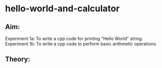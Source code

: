 # hello-world-and-calculator

## Aim:
Experiment 1a: To write a cpp code for printing "Hello World" string.
Experiment 1b: To write a cpp code to perform basic arithmetic operations.

## Theory:
